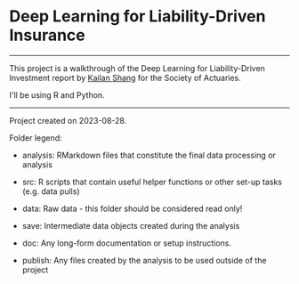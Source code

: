 # Deep Learning for Liability-Driven Insurance 

------------------------------------------------------------------------

This project is a walkthrough of the Deep Learning for Liability-Driven Investment report by [Kailan Shang](https://www.soa.org/resources/research-reports/2021/liability-driven-investment/) for the Society of Actuaries.

I'll be using R and Python. 

------------------------------------------------------------------------

Project created on 2023-08-28.

Folder legend:

-   analysis: RMarkdown files that constitute the final data processing or analysis

-   src: R scripts that contain useful helper functions or other set-up tasks (e.g. data pulls)

-   data: Raw data - this folder should be considered read only!

-   save: Intermediate data objects created during the analysis

-   doc: Any long-form documentation or setup instructions. 

-   publish: Any files created by the analysis to be used outside of the project
